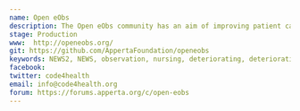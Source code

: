 ```yaml
---
name: Open eObs
description: The Open eObs community has an aim of improving patient care and outcomes by identifying, preventing and reducing patient deterioration. The community, through its members and contributors aims to identify the standards, requirements and product roadmap for a leading open electronic observation solution available to all and to commission the development and custodianship for a single open solution for improved patient outcomes. 
stage: Production
www:  http://openeobs.org/
git: https://github.com/AppertaFoundation/openeobs
keywords: NEWS2, NEWS, observation, nursing, deteriorating, deterioration, sepsis, nurses, ward, therapeutic
facebook: 
twitter: code4health
email: info@code4health.org
forum: https://forums.apperta.org/c/open-eobs 
--- 
```

